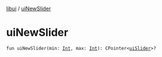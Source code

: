 [libui](index.md) / [uiNewSlider](./ui-new-slider.md)

# uiNewSlider

`fun uiNewSlider(min: `[`Int`](https://kotlinlang.org/api/latest/jvm/stdlib/kotlin/-int/index.html)`, max: `[`Int`](https://kotlinlang.org/api/latest/jvm/stdlib/kotlin/-int/index.html)`): CPointer<`[`uiSlider`](ui-slider.md)`>?`